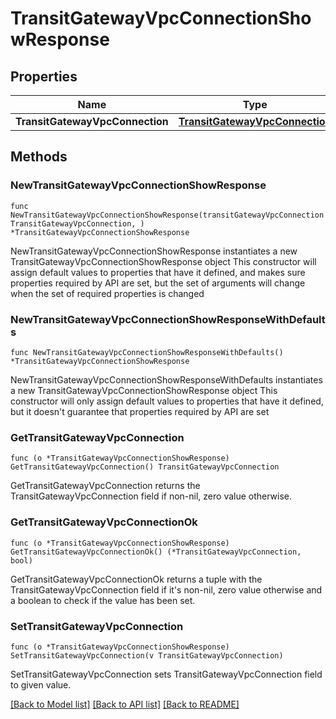 # TransitGatewayVpcConnectionShowResponse

## Properties

Name | Type | Description | Notes
------------ | ------------- | ------------- | -------------
**TransitGatewayVpcConnection** | [**TransitGatewayVpcConnection**](TransitGatewayVpcConnection.md) |  | 

## Methods

### NewTransitGatewayVpcConnectionShowResponse

`func NewTransitGatewayVpcConnectionShowResponse(transitGatewayVpcConnection TransitGatewayVpcConnection, ) *TransitGatewayVpcConnectionShowResponse`

NewTransitGatewayVpcConnectionShowResponse instantiates a new TransitGatewayVpcConnectionShowResponse object
This constructor will assign default values to properties that have it defined,
and makes sure properties required by API are set, but the set of arguments
will change when the set of required properties is changed

### NewTransitGatewayVpcConnectionShowResponseWithDefaults

`func NewTransitGatewayVpcConnectionShowResponseWithDefaults() *TransitGatewayVpcConnectionShowResponse`

NewTransitGatewayVpcConnectionShowResponseWithDefaults instantiates a new TransitGatewayVpcConnectionShowResponse object
This constructor will only assign default values to properties that have it defined,
but it doesn't guarantee that properties required by API are set

### GetTransitGatewayVpcConnection

`func (o *TransitGatewayVpcConnectionShowResponse) GetTransitGatewayVpcConnection() TransitGatewayVpcConnection`

GetTransitGatewayVpcConnection returns the TransitGatewayVpcConnection field if non-nil, zero value otherwise.

### GetTransitGatewayVpcConnectionOk

`func (o *TransitGatewayVpcConnectionShowResponse) GetTransitGatewayVpcConnectionOk() (*TransitGatewayVpcConnection, bool)`

GetTransitGatewayVpcConnectionOk returns a tuple with the TransitGatewayVpcConnection field if it's non-nil, zero value otherwise
and a boolean to check if the value has been set.

### SetTransitGatewayVpcConnection

`func (o *TransitGatewayVpcConnectionShowResponse) SetTransitGatewayVpcConnection(v TransitGatewayVpcConnection)`

SetTransitGatewayVpcConnection sets TransitGatewayVpcConnection field to given value.



[[Back to Model list]](../README.md#documentation-for-models) [[Back to API list]](../README.md#documentation-for-api-endpoints) [[Back to README]](../README.md)


